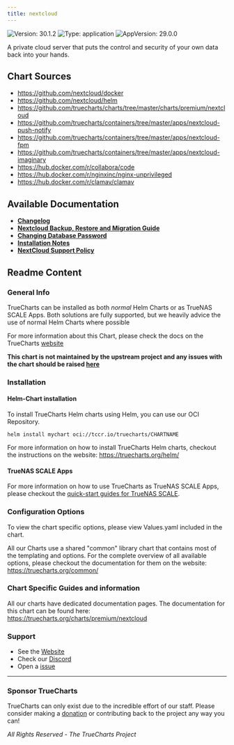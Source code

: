 ```yaml
---
title: nextcloud
---
```


![Version: 30.1.2](https://img.shields.io/badge/Version-30.1.2-informational?style=flat-square) ![Type: application](https://img.shields.io/badge/Type-application-informational?style=flat-square) ![AppVersion: 29.0.0](https://img.shields.io/badge/AppVersion-29.0.0-informational?style=flat-square)

A private cloud server that puts the control and security of your own data back into your hands.

## Chart Sources

- https://github.com/nextcloud/docker
- https://github.com/nextcloud/helm
- https://github.com/truecharts/charts/tree/master/charts/premium/nextcloud
- https://github.com/truecharts/containers/tree/master/apps/nextcloud-push-notify
- https://github.com/truecharts/containers/tree/master/apps/nextcloud-fpm
- https://github.com/truecharts/containers/tree/master/apps/nextcloud-imaginary
- https://hub.docker.com/r/collabora/code
- https://hub.docker.com/r/nginxinc/nginx-unprivileged
- https://hub.docker.com/r/clamav/clamav

## Available Documentation

- [**Changelog**](./changelog)
- [**Nextcloud Backup, Restore and Migration Guide**](./backup-restore-migrate-guide)
- [**Changing Database Password**](./changingpassword)
- [**Installation Notes**](./installation-notes)
- [**NextCloud Support Policy**](./support)

## Readme Content


### General Info

TrueCharts can be installed as both _normal_ Helm Charts or as TrueNAS SCALE Apps.
Both solutions are fully supported, but we heavily advice the use of normal Helm Charts where possible

For more information about this Chart, please check the docs on the TrueCharts [website](https://truecharts.org/charts/premium/nextcloud)

**This chart is not maintained by the upstream project and any issues with the chart should be raised [here](https://github.com/truecharts/charts/issues/new/choose)**

### Installation

#### Helm-Chart installation

To install TrueCharts Helm charts using Helm, you can use our OCI Repository.

`helm install mychart oci://tccr.io/truecharts/CHARTNAME`

For more information on how to install TrueCharts Helm charts, checkout the instructions on the website: https://truecharts.org/helm/


#### TrueNAS SCALE Apps

For more information on how to use TrueCharts as TrueNAS SCALE Apps, please checkout the [quick-start guides for TrueNAS SCALE](https://truecharts.org/scale/guides/scale-intro).

### Configuration Options

To view the chart specific options, please view Values.yaml included in the chart.

All our Charts use a shared "common" library chart that contains most of the templating and options.
For the complete overview of all available options, please checkout the documentation for them on the website: https://truecharts.org/common/

### Chart Specific Guides and information

All our charts have dedicated documentation pages.
The documentation for this chart can be found here:
https://truecharts.org/charts/premium/nextcloud

### Support


- See the [Website](https://truecharts.org)
- Check our [Discord](https://discord.gg/tVsPTHWTtr)
- Open a [issue](https://github.com/truecharts/charts/issues/new/choose)

---

### Sponsor TrueCharts

TrueCharts can only exist due to the incredible effort of our staff.
Please consider making a [donation](https://truecharts.org/general/sponsor) or contributing back to the project any way you can!

_All Rights Reserved - The TrueCharts Project_
